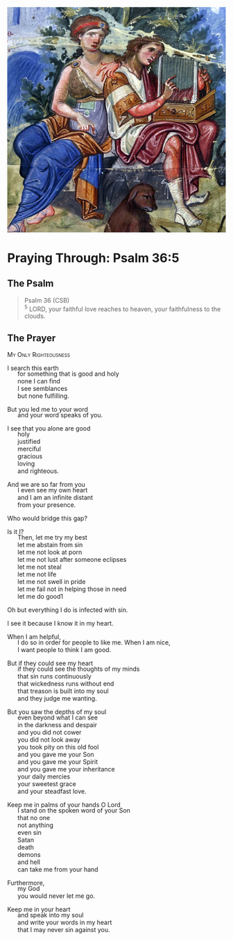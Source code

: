 <img class="intro-right" src="art-paris-psalter.jpg">

<style>
  li {list-style-type: none;}
  p + ul {
    margin-top: -18px;
}
</style>

# Praying Through: Psalm 36:5

## The Psalm

>Psalm 36 (CSB)  
><sup>5</sup> LORD, your faithful love reaches to heaven, your faithfulness to the clouds. 

## The Prayer

<div style="font-variant: small-caps;">
My Only Righteousness
</div>

I search this earth
* for something that is good and holy
* none I can find
* I see semblances
* but none fulfilling.

But you led me to your word
* and your word speaks of you.

I see that you alone are good
* holy
* justified
* merciful
* gracious
* loving
* and righteous.

And we are so far from you
* I even see my own heart
* and I am an infinite distant
* from your presence.

Who would bridge this gap?

Is it I?
* Then, let me try my best
* let me abstain from sin
* let me not look at porn
* let me not lust after someone eclipses
* let me not steal
* let me not life
* let me not swell in pride
* let me fail not in helping those in need
* let me do good1

Oh but everything I do is infected with sin.

I see it because I know it in my heart.

When I am helpful,
* I do so in order for people to like me.
When I am nice,
* I want people to think I am good.

But if they could see my heart
* if they could see the thoughts of my minds
* that sin runs continuously
* that wickedness runs without end
* that treason is built into my soul
* and they judge me wanting.

But you saw the depths of my soul
* even beyond what I can see
* in the darkness and despair
* and you did not cower
* you did not look away
* you took pity on this old fool
* and you gave me your Son
* and you gave me your Spirit
* and you gave me your inheritance
* your daily mercies
* your sweetest grace
* and your steadfast love.

Keep me in palms of your hands O Lord
* I stand on the spoken word of your Son
* that no one
* not anything
* even sin
* Satan
* death
* demons
* and hell
* can take me from your hand

Furthermore,
* my God
* you would never let me go.

Keep me in your heart
* and speak into my soul
* and write your words in my heart
* that I may never sin against you.
